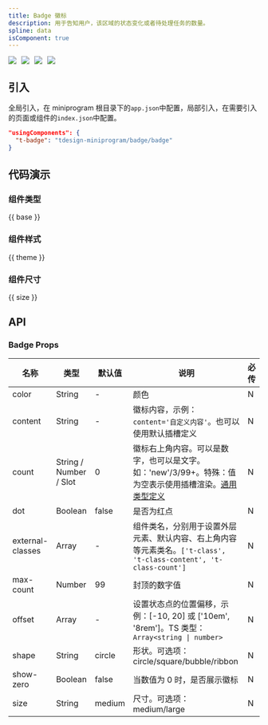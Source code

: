 ```yaml
---
title: Badge 徽标
description: 用于告知用户，该区域的状态变化或者待处理任务的数量。
spline: data
isComponent: true
---
```


<span class="coverages-badge" style="margin-right: 10px"><img src="https://img.shields.io/badge/coverages%3A%20lines-100%25-blue" /></span><span class="coverages-badge" style="margin-right: 10px"><img src="https://img.shields.io/badge/coverages%3A%20functions-100%25-blue" /></span><span class="coverages-badge" style="margin-right: 10px"><img src="https://img.shields.io/badge/coverages%3A%20statements-100%25-blue" /></span><span class="coverages-badge" style="margin-right: 10px"><img src="https://img.shields.io/badge/coverages%3A%20branches-100%25-blue" /></span>

## 引入

全局引入，在 miniprogram 根目录下的`app.json`中配置，局部引入，在需要引入的页面或组件的`index.json`中配置。

```json
"usingComponents": {
  "t-badge": "tdesign-miniprogram/badge/badge"
}
```

## 代码演示

### 组件类型

{{ base }}

### 组件样式

{{ theme }}

### 组件尺寸

{{ size }}

## API

### Badge Props

 名称               | 类型                     | 默认值    | 说明                                                                                                                                           | 必传 
------------------|------------------------|--------|----------------------------------------------------------------------------------------------------------------------------------------------|----
 color            | String                 | -      | 颜色                                                                                                                                           | N  
 content          | String                 | -      | 徽标内容，示例：`content='自定义内容'`。也可以使用默认插槽定义                                                                                                        | N  
 count            | String / Number / Slot | 0      | 徽标右上角内容。可以是数字，也可以是文字。如：'new'/3/99+。特殊：值为空表示使用插槽渲染。[通用类型定义](https://github.com/Tencent/tdesign-miniprogram/blob/develop/src/common/common.ts) | N  
 dot              | Boolean                | false  | 是否为红点                                                                                                                                        | N  
 external-classes | Array                  | -      | 组件类名，分别用于设置外层元素、默认内容、右上角内容等元素类名。`['t-class', 't-class-content', 't-class-count']`                                                            | N  
 max-count        | Number                 | 99     | 封顶的数字值                                                                                                                                       | N  
 offset           | Array                  | -      | 设置状态点的位置偏移，示例：[-10, 20] 或 ['10em', '8rem']。TS 类型：`Array<string \| number>`                                                                   | N  
 shape            | String                 | circle | 形状。可选项：circle/square/bubble/ribbon                                                                                                           | N  
 show-zero        | Boolean                | false  | 当数值为 0 时，是否展示徽标                                                                                                                              | N  
 size             | String                 | medium | 尺寸。可选项：medium/large                                                                                                                          | N  
